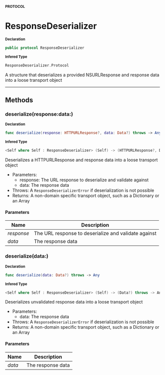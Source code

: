 <sub>**PROTOCOL**</sub>
# ResponseDeserializer

<sub>**Declaration**</sub>
```swift
public protocol ResponseDeserializer
```

<sub>**Infered Type**</sub>
```swift
ResponseDeserializer.Protocol
```

A structure that deserializes a provided NSURLResponse and response data into a loose transport object

--------------------



## Methods
### deserialize(response:data:)

<sub>**Declaration**</sub>
```swift
func deserialize(response: HTTPURLResponse?, data: Data?) throws -> Any
```

<sub>**Infered Type**</sub>
```swift
<Self where Self : ResponseDeserializer> (Self) -> (HTTPURLResponse?, Data?) throws -> Any
```

Deserializes a HTTPURLResponse and response data into a loose transport object
- Parameters:
    - response: The URL response to deserialize and validate against
    - data: The response data
- Throws: A `ResponseDeserializerError` if deserialization is not possible
- Returns: A non-domain specific transport object, such as a Dictionary or an Array

#### Parameters
| Name | Description |
| ---- | ----------- |
| *response* | The URL response to deserialize and validate against |
| *data* | The response data |

### deserialize(data:)

<sub>**Declaration**</sub>
```swift
func deserialize(data: Data?) throws -> Any
```

<sub>**Infered Type**</sub>
```swift
<Self where Self : ResponseDeserializer> (Self) -> (Data?) throws -> Any
```

Deserializes unvalidated response data into a loose transport object
- Parameters:
    - data: The response data
- Throws: A `ResponseDeserializerError` if deserialization is not possible
- Returns: A non-domain specific transport object, such as a Dictionary or an Array

#### Parameters
| Name | Description |
| ---- | ----------- |
| *data* | The response data |
